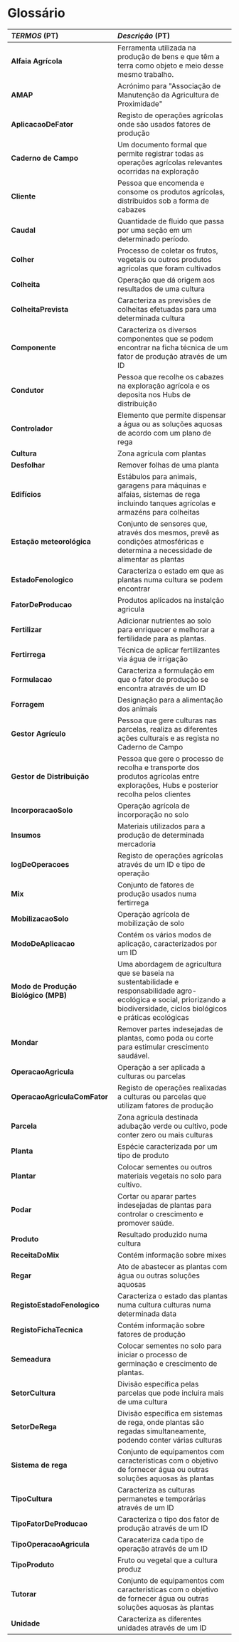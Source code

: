 # Glossário

| **_TERMOS_** (PT)                    | **_Descrição_** (PT)                                                                                                                                                                                                                             |
|:-------------------------------------|:-------------------------------------------------------------------------------------------------------------------------------------------------------------------------------------------------------------------------------------------------|
| **Alfaia Agrícola**                  | Ferramenta utilizada na produção de bens e que têm a terra como objeto e meio desse mesmo trabalho.                                                                                                                                              |
| **AMAP**                             | Acrónimo para "Associação de Manutenção da Agricultura de Proximidade"                                                                                                                                                                           |
| **AplicacaoDeFator**                 | Registo de operações agrícolas onde são usados fatores de produção                                                                                                                                                                               |
| **Caderno de Campo**                 | Um documento formal que permite registrar todas as operações agrícolas relevantes ocorridas na exploração                                                                                                                                        |
| **Cliente**                          | Pessoa que encomenda e consome os produtos agrícolas, distribuídos sob a forma de cabazes                                                                                                                                                        |
| **Caudal**                           | Quantidade de fluido que passa por uma seção em um determinado período.                                                                                                                                                                          |
| **Colher**                           | Processo de coletar os frutos, vegetais ou outros produtos agrícolas que foram cultivados                                                                                                                                                        |
| **Colheita**                         | Operação que dá origem aos resultados de uma cultura                                                                                                                                                                                             |
| **ColheitaPrevista**                 | Caracteriza as previsões de colheitas efetuadas para uma determinada cultura                                                                                                                                                                     |
| **Componente**                       | Caracteriza os diversos componentes que se podem encontrar na ficha técnica de um fator de produção através de um ID                                                                                                                             |
| **Condutor**                         | Pessoa que recolhe os cabazes na exploração agrícola e os deposita nos Hubs de distribuição                                                                                                                                                      |
| **Controlador**                      | Elemento que permite dispensar a água ou as soluções aquosas de acordo com um plano de rega                                                                                                                                                      |
| **Cultura**                          | Zona agrícula com plantas                                                                                                                                                                                                                        |
| **Desfolhar**                        | Remover folhas de uma planta                                                                                                                                                                                                                     |
| **Edifícios**                        | Estábulos para animais, garagens para máquinas e alfaias, sistemas de rega incluindo tanques agrícolas e armazéns para colheitas                                                                                                                 |
| **Estação meteorológica**            | Conjunto de sensores que, através dos mesmos, prevê as condições atmosféricas e determina a necessidade de alimentar as plantas                                                                                                                  |
| **EstadoFenologico**                 | Caracteriza o estado em que as plantas numa cultura se podem encontrar                                                                                                                                                                           |
| **FatorDeProducao**                  | Produtos aplicados na instalção agricula                                                                                                                                                                                                         |
| **Fertilizar**                       | Adicionar nutrientes ao solo para enriquecer e melhorar a fertilidade para as plantas.                                                                                                                                                           |
| **Fertirrega**                       | Técnica de aplicar fertilizantes via água de irrigação                                                                                                                                                                                           |
| **Formulacao**                       | Caracteriza a formulação em que o fator de produção se encontra através de um ID                                                                                                                                                                 |
| **Forragem**                         | Designação para a alimentação dos animais                                                                                                                                                                                                        |
| **Gestor Agrículo**                  | Pessoa que gere culturas nas parcelas, realiza as diferentes ações culturais e as regista no Caderno de Campo                                                                                                                                    |
| **Gestor de Distribuição**           | Pessoa que gere o processo de recolha e transporte dos produtos agrícolas entre explorações, Hubs e posterior recolha pelos clientes                                                                                                             |
| **IncorporacaoSolo**                 | Operação agrícola de incorporação no solo                                                                                                                                                                                                        |
| **Insumos**                          | Materiais utilizados para a produção de determinada mercadoria                                                                                                                                                                                   |
| **logDeOperacoes**                   | Registo de operações agrícolas através de um ID e tipo de operação                                                                                                                                                                               |
| **Mix**                              | Conjunto de fatores de produção usados numa fertirrega                                                                                                                                                                                           |
| **MobilizacaoSolo**                  | Operação agrícola de  mobilização de solo                                                                                                                                                                                                        |
| **ModoDeAplicacao**                  | Contém os vários modos de aplicação, caracterizados por um ID                                                                                                                                                                                    |
| **Modo de Produção Biológico (MPB)** | Uma abordagem de agricultura que se baseia na sustentabilidade e responsabilidade agro-ecológica e social, priorizando a biodiversidade, ciclos biológicos e práticas ecológicas                                                                 |
| **Mondar**                           | Remover partes indesejadas de plantas, como poda ou corte para estimular crescimento saudável.                                                                                                                                                   |
| **OperacaoAgricula**                 | Operação a ser aplicada a culturas ou parcelas                                                                                                                                                                                                   |
| **OperacaoAgriculaComFator**         | Registo de operações realixadas a culturas ou parcelas que utilizam fatores de produção                                                                                                                                                          |
| **Parcela**                          | Zona agrícula destinada adubação verde ou cultivo, pode conter zero ou mais culturas                                                                                                                                                             |
| **Planta**                           | Espécie caracterizada por um tipo de produto                                                                                                                                                                                                     |
| **Plantar**                          | Colocar sementes ou outros materiais vegetais no solo para cultivo.                                                                                                                                                                              |
| **Podar**                            | Cortar ou aparar partes indesejadas de plantas para controlar o crescimento e promover saúde.                                                                                                                                                    |
| **Produto**                          | Resultado produzido numa cultura                                                                                                                                                                                                                 |
| **ReceitaDoMix**                     | Contém informação sobre mixes                                                                                                                                                                                                                    |
| **Regar**                            | Ato de abastecer as plantas com água ou outras soluções aquosas                                                                                                                                                                                  |
| **RegistoEstadoFenologico**          | Caracteriza o estado das plantas numa cultura culturas numa determinada data                                                                                                                                                                     |
| **RegistoFichaTecnica**              | Contém informação sobre fatores de produção                                                                                                                                                                                                      |
| **Semeadura**                        | Colocar sementes no solo para iniciar o processo de germinação e crescimento de plantas.                                                                                                                                                         |
| **SetorCultura**                     | Divisão específica pelas parcelas que pode incluira mais de uma cultura                                                                                                                                                                          |
| **SetorDeRega**                      | Divisão específica em sistemas de rega, onde plantas são regadas simultaneamente, podendo conter várias culturas                                                                                                                                 |
| **Sistema de rega**                  | Conjunto de equipamentos com características com o objetivo de fornecer água ou outras soluções aquosas às plantas                                                                                                                               |
| **TipoCultura**                      | Caracteriza as culturas permanetes e temporárias através de um ID                                                                                                                                                                                |
| **TipoFatorDeProducao**              | Caracteriza o tipo dos fator de produção através de um ID                                                                                                                                                                                        |
| **TipoOperacaoAgricula**             | Caracateriza cada tipo de operação através de um ID                                                                                                                                                                                              |
| **TipoProduto**                      | Fruto ou vegetal que a cultura produz                                                                                                                                                                                                            |
| **Tutorar**                          | Conjunto de equipamentos com características com o objetivo de fornecer água ou outras soluções aquosas às plantas                                                                                                                               |
| **Unidade**                          | Caracteriza as diferentes unidades através de um ID                                                                                                                                                                                              |




